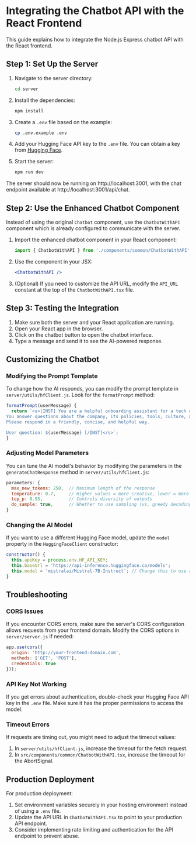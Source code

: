 # Integrating the Chatbot API with the React Frontend

This guide explains how to integrate the Node.js Express chatbot API with the React frontend.

## Step 1: Set Up the Server

1. Navigate to the server directory:
   ```bash
   cd server
   ```

2. Install the dependencies:
   ```bash
   npm install
   ```

3. Create a `.env` file based on the example:
   ```bash
   cp .env.example .env
   ```

4. Add your Hugging Face API key to the `.env` file. You can obtain a key from [Hugging Face](https://huggingface.co/settings/tokens).

5. Start the server:
   ```bash
   npm run dev
   ```

The server should now be running on http://localhost:3001, with the chat endpoint available at http://localhost:3001/api/chat.

## Step 2: Use the Enhanced Chatbot Component

Instead of using the original `Chatbot` component, use the `ChatbotWithAPI` component which is already configured to communicate with the server.

1. Import the enhanced chatbot component in your React component:
   ```jsx
   import { ChatbotWithAPI } from './components/common/ChatbotWithAPI';
   ```

2. Use the component in your JSX:
   ```jsx
   <ChatbotWithAPI />
   ```

3. (Optional) If you need to customize the API URL, modify the `API_URL` constant at the top of the `ChatbotWithAPI.tsx` file.

## Step 3: Testing the Integration

1. Make sure both the server and your React application are running.
2. Open your React app in the browser.
3. Click on the chatbot button to open the chatbot interface.
4. Type a message and send it to see the AI-powered response.

## Customizing the Chatbot

### Modifying the Prompt Template

To change how the AI responds, you can modify the prompt template in `server/utils/hfClient.js`. Look for the `formatPrompt` method:

```js
formatPrompt(userMessage) {
  return `<s>[INST] You are a helpful onboarding assistant for a tech company. 
You answer questions about the company, its policies, tools, culture, and help new employees get oriented.
Please respond in a friendly, concise, and helpful way.

User question: ${userMessage} [/INST]</s>`;
}
```

### Adjusting Model Parameters

You can tune the AI model's behavior by modifying the parameters in the `generateChatResponse` method in `server/utils/hfClient.js`:

```js
parameters: {
  max_new_tokens: 250,  // Maximum length of the response
  temperature: 0.7,     // Higher values = more creative, lower = more deterministic
  top_p: 0.95,          // Controls diversity of outputs
  do_sample: true,      // Whether to use sampling (vs. greedy decoding)
}
```

### Changing the AI Model

If you want to use a different Hugging Face model, update the `model` property in the `HuggingFaceClient` constructor:

```js
constructor() {
  this.apiKey = process.env.HF_API_KEY;
  this.baseUrl = 'https://api-inference.huggingface.co/models';
  this.model = 'mistralai/Mistral-7B-Instruct'; // Change this to use a different model
}
```

## Troubleshooting

### CORS Issues

If you encounter CORS errors, make sure the server's CORS configuration allows requests from your frontend domain. Modify the CORS options in `server/server.js` if needed:

```js
app.use(cors({
  origin: 'http://your-frontend-domain.com',
  methods: ['GET', 'POST'],
  credentials: true
}));
```

### API Key Not Working

If you get errors about authentication, double-check your Hugging Face API key in the `.env` file. Make sure it has the proper permissions to access the model.

### Timeout Errors

If requests are timing out, you might need to adjust the timeout values:

1. In `server/utils/hfClient.js`, increase the timeout for the fetch request.
2. In `src/components/common/ChatbotWithAPI.tsx`, increase the timeout for the AbortSignal.

## Production Deployment

For production deployment:

1. Set environment variables securely in your hosting environment instead of using a `.env` file.
2. Update the API URL in `ChatbotWithAPI.tsx` to point to your production API endpoint.
3. Consider implementing rate limiting and authentication for the API endpoint to prevent abuse. 